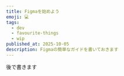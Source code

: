 ```yaml
---
title: Figmaを始めよう
emoji: 💻
tags:
  - dev
  - favourite-things
  - wip
published_at: 2025-10-05
description: Figmaの簡単なガイドを書いておきます
---
```


後で書きます
